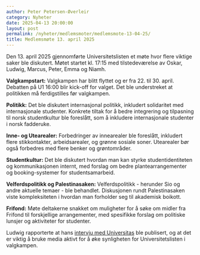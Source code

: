 ```yaml
---
author: Peter Petersen-Øverleir
category: Nyheter
date: 2025-04-13 20:00:00
layout: post
permalink: /nyheter/medlemsmoter/medlemsmote-13-04-25/
title: Medlemsmøte 13. april 2025
---
```


Den 13. april 2025 gjennomførte Universitetslisten et møte hvor flere viktige saker ble diskutert. Møtet startet kl. 17:15 med tilstedeværelse av Oskar, Ludwig, Marcus, Peter, Emma og Niamh.

**Valgkampstart:** Valgkampen har blitt flyttet og er fra 22. til 30. april. Debatten på U1 16:00 blir kick-off for valget. Det ble understreket at politikken må ferdigstilles før valgkampen.

**Politikk:** Det ble diskutert internasjonal politikk, inkludert solidaritet med internasjonale studenter. Konkrete tiltak for å bedre integrering og tilpasning til norsk studentkultur ble foreslått, som å inkludere internasjonale studenter i norsk fadderuke.

**Inne- og Utearealer:** Forbedringer av innearealer ble foreslått, inkludert flere stikkontakter, arbeidsarealer, og grønne sosiale soner. Utearealer bør også forbedres med flere benker og grøntområder.

**Studentkultur:** Det ble diskutert hvordan man kan styrke studentidentiteten og kommunikasjonen internt, med forslag om bedre plantearrangementer og booking-systemer for studentsamarbeid.

**Velferdspolitikk og Palestinasaken:** Velferdspolitikk - herunder Sio og andre aktuelle temaer - ble behandlet. Diskusjonen rundt Palestinasaken viste kompleksiteten i hvordan man forholder seg til akademisk boikott.

**Frifond:** Møte deltakerne snakket om muligheter for å søke om midler fra Frifond til forskjellige arrangementer, med spesifikke forslag om politiske lunsjer og aktiviteter for studenter.

Ludwig rapporterte at hans [intervju med Universitas](https://www.universitas.no/akademisk-boikott-baerekraft-sio/dette-lover-listene/387439) ble publisert, og at det er viktig å bruke media aktivt for å øke synligheten for Universitetslisten i valgkampen.
